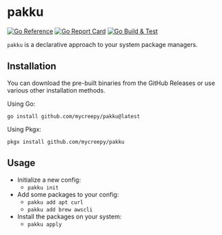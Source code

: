 # pakku

[![Go Reference](https://pkg.go.dev/badge/github.com/mycreepy/pakku.svg)](https://pkg.go.dev/github.com/mycreepy/pakku)
[![Go Report Card](https://goreportcard.com/badge/github.com/mycreepy/pakku?style=flat-square)](https://goreportcard.com/report/github.com/mycreepy/pakku)
[![Go Build & Test](https://github.com/mycrEEpy/pakku/actions/workflows/build.yml/badge.svg)](https://github.com/mycrEEpy/pakku/actions/workflows/build.yml)

`pakku` is a declarative approach to your system package managers.

## Installation

You can download the pre-built binaries from the GitHub Releases or use various other installation methods.

Using Go:

```shell
go install github.com/mycreepy/pakku@latest
```

Using Pkgx:

```shell
pkgx install github.com/mycreepy/pakku
```

## Usage

* Initialize a new config:
  * `pakku init`
* Add some packages to your config:
  * `pakku add apt curl`
  * `pakku add brew awscli`
* Install the packages on your system:
  * `pakku apply`
